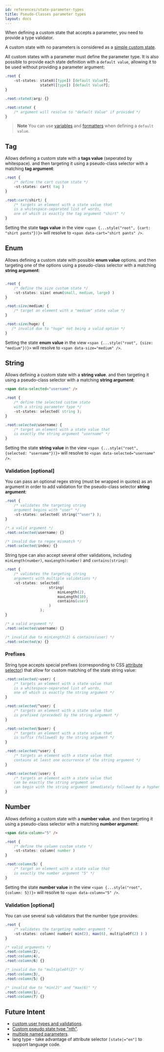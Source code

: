 ```yaml
---
id: references/state-parameter-types
title: Pseudo-Classes parameter types
layout: docs
---
```


When defining a custom state that accepts a parameter, you need to provide a type validator. 

A custom state with no parameters is considered as a [simple custom state](./pseudo-classes.md#simple-custom-states).

All custom states with a parameter must define the parameter type. It is also possible to provide each state definition with a `default value`, allowing it to be used without providing a parameter argument:
```css
.root {
    -st-states: stateX([type]) [default Value?], 
                stateY([type]) [default Value?];
}

.root:stateX(arg) {}

.root:stateX {
    /* argument will resolve to "default Value" if provided */
}
```

> **Note** 
> You can use [variables](./variables.md) and [formatters](./formatters.md) when defining a `default value`.

## Tag

Allows defining a custom state with a **tags value** (seperated by whitespace). and then targeting it using a pseudo-class selector with a matching **tag argument**:

```css
.root {
    /* define the cart custom state */
    -st-states: cart( tag )
}

.root:cart(shirt) {
    /* targets an element with a state value that
    is a whitespace-separated list of words, 
    one of which is exactly the tag argument "shirt" */
}
```

Setting the state **tags value** in the view `<span {...style("root", {cart: "shirt pants"})}>` will resolve to `<span data-cart="shirt pants" />`.

## Enum

Allows defining a custom state with possible **enum value** options. and then targeting one of the options using a pseudo-class selector with a matching **string argument**:

```html

```

```css
.root {
    /* define the size custom state */
    -st-states: size( enum(small, medium, large) )
}

.root:size(medium) {
    /* target an element with a "medium" state value */
}

.root:size(huge) {
   /* invalid due to "huge" not being a valid option */
}
```

Setting the state **enum value** in the view `<span {...style("root", {size: "medium"})}>` will resolve to `<span data-size="medium" />`.

## String

Allows defining a custom state with a **string value**. and then targeting it using a pseudo-class selector with a matching **string argument**:

```html
<span data-selected="username" />
```

```css
.root {
    /* define the selected custom state 
    with a string parameter type */
    -st-states: selected( string );
}

.root:selected(username) {
    /* target an element with a state value that 
    is exactly the string argument "username" */
}
```

Setting the state **string value** in the view `<span {...style("root", {selected: "username"})}>` will resolve to `<span data-selected="username" />`.

### Validation [optional]

You can pass an optional regex string (must be wrapped in quotes) as an argument in order to add validation for the pseudo-class selector **string argument**:

```css
.root {
    /* validates the targeting string 
    argument begins with "user" */
    -st-states: selected( string("^user") );
}

/* a valid argument */
.root:selected(username) {}

/* invalid due to regex mismatch */
.root:selected(index) {}
```

String type can also accept several other validations, including `minLength(number)`, `maxLength(number)` and `contains(string)`:

```css
.root {
    /* validates the targeting string 
    arguments with multiple validations */
    -st-states: selected( 
                    string( 
                        minLength(2), 
                        maxLength(10), 
                        contains(user) 
                    ) 
                );
}

/* a valid argument */
.root:selected(username) {}

/* invalid due to minLength(2) & contains(user) */
.root:selected(x) {}
```

### Prefixes

String type accepts special prefixes (corresponding to CSS [attribute selector](https://developer.mozilla.org/en-US/docs/Web/CSS/Attribute_selectors)) that allow for custom matching of the state string value:

```css
.root:selected(~user) {
    /* targets an element with a state value that
    is a whitespace-separated list of words, 
    one of which is exactly the string argument */
}

.root:selected(^user) {
    /* targets an element with a state value that
    is prefixed (preceded) by the string argument */
}

.root:selected($user) {
    /* targets an element with a state value that
    is suffix (followed) by the string argument */
}

.root:selected(*user) {
    /* targets an element with a state value that 
    contains at least one occurrence of the string argument */
}

.root:selected(|user) {
    /* targets an element with a state value that
    can be exactly the string argument or 
    can begin with the string argument immediately followed by a hyphen, "-" */
}
```

## Number

Allows defining a custom state with a **number value**. and then targeting it using a pseudo-class selector with a matching **number argument**:

```html
<span data-column="5" />
```

```css
.root {
    /* define the column custom state */
    -st-states: column( number )
}

.root:column(5) {
    /* target an element with a state value that 
    is exactly the number argument "5" */
}
```

Setting the state **number value** in the view `<span {...style("root", {column: 5})}>` will resolve to `<span data-column="5" />`.

### Validation [optional]

You can use several sub validators that the number type provides:

```css
.root {
    /* validates the targeting number argument */
    -st-states: column( number( min(2), max(6), multipleOf(2) ) )
}

/* valid arguments */
.root:column(2),
.root:column(4),
.root:column(6) {}

/* invalid due to "multipleOf(2)" */
.root:column(3),
.root:column(5) {}

/* invalid due to "min(2)" and "max(6)" */
.root:column(1),
.root:column(7) {}
```

## Future Intent

* [custom user types and validations](https://github.com/wix/stylable/issues/268).
* [Custom pseudo state type "nth"](https://github.com/wix/stylable/issues/270).
* [multiple named parameters](https://github.com/wix/stylable/issues/269).
* lang type - take advantage of attribute selector `[state|="en"]` to support language code.